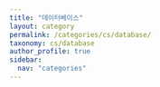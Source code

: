 ```yaml
---
title: "데이터베이스"
layout: category
permalink: /categories/cs/database/
taxonomy: cs/database
author_profile: true
sidebar:
  nav: "categories"
---
```

